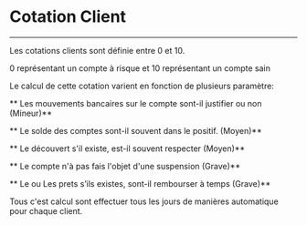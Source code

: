 # Cotation Client

---

Les cotations clients sont définie entre 0 et 10.

0 représentant un compte à risque et 10 représentant un compte sain

Le calcul de cette cotation varient en fonction de plusieurs paramètre:

** Les mouvements bancaires sur le compte sont-il justifier ou non (Mineur)**

** Le solde des comptes sont-il souvent dans le positif. (Moyen)**

** Le découvert s'il existe, est-il souvent respecter (Moyen)**

** Le compte n'à pas fais l'objet d'une suspension (Grave)**

** Le ou Les prets s’ils existes, sont-il rembourser à temps (Grave)**


Tous c'est calcul sont effectuer tous les jours de manières automatique pour chaque client.
